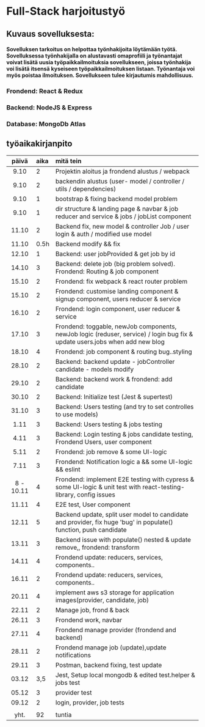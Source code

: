 # Full-Stack harjoitustyö

## Kuvaus sovelluksesta:
#### Sovelluksen tarkoitus on helpottaa työnhakijoita löytämään työtä. Sovelluksessa työnhakijalla on alustavasti omaprofiili ja työnantajat voivat lisätä uusia työpaikkailmoituksia sovellukseen, joissa työnhakija voi lisätä itsensä kyseiseen työpaikkailmoituksen listaan. Työnantaja voi myös poistaa ilmoituksen. Sovellukseen tulee kirjautumis mahdollisuus.

### Frondend: React & Redux
### Backend: NodeJS & Express
### Database: MongoDb Atlas

## työaikakirjanpito

| päivä | aika | mitä tein  |
| :----:|:-----| :-----|
| 9.10  | 2 | Projektin aloitus ja frondend alustus / webpack |
| 9.10  | 2 | backendin alustus (user- model / controller / utils / dependencies)|
| 9.10  | 1 | bootstrap & fixing backend model problem|
| 9.10  | 1 | dir structure & landing page & navbar & job reducer and service & jobs / jobList component|
| 11.10 | 2 | Backend fix, new model & controller Job / user login & auth / modified use model |
| 11.10 | 0.5h | Backend modify && fix |
| 12.10 | 1 | Backend: user jobProvided & get job by id |
| 14.10 | 3 | Backend: delete job (big problem solved). Frondend: Routing & job component |
| 15.10 | 2 | Frondend: fix webpack & react router problem |
| 15.10 | 2 | Frondend: customise landing component & signup component, users reducer & service |
| 16.10 | 2 | Frondend: login component, user reducer & service |
| 17.10 | 3 | Frondend: toggable, newJob components, newJob logic (reduser, service) / login bug fix & update users.jobs when add new blog|
| 18.10 | 4 | Frondend: job component & routing bug..styling|
| 28.10 | 2 | Backend: backend update - jobController candidate - models modify|
| 29.10 | 2 | Backend: backend work & frondend: add candidate|
| 30.10 | 2 | Backend: Initialize test (Jest & supertest)|
| 31.10 | 3 | Backend: Users testing (and try to set controlles to use models)|
| 1.11 | 3 | Backend: Users testing & jobs testing|
| 4.11 | 3 | Backend: Login testing & jobs candidate testing, Frondend Users, user component|
| 5.11 | 2 | Frondend: job remove & some UI-logic|
| 7.11 | 3 | Frondend: Notification logic a  && some UI-logic && eslint |
| 8 - 10.11 | 4 | Frondend: implement E2E testing with cypress & some UI-logic & unit test with react-testing-library, config issues |
| 11.11 | 4 | E2E test, User component |
| 12.11 | 5 | Backend update, split user model to candidate and provider, fix huge 'bug' in populate() function, push candidate|
| 13.11 | 3 | Backend issue with populate() nested & update remove,, frondend: transform|
| 14.11 | 4 | Frondend update: reducers, services, components..|
| 16.11 | 2 | Frondend update: reducers, services, components..|
| 20.11 | 4 | implement aws s3 storage for application images(provider, candidate, job)|
| 22.11 | 2 | Manage job, frond & back|
| 26.11 | 3 | Frondend work, navbar|
| 27.11 | 4 | Frondend manage provider (frondend and backend)|
| 28.11 | 2 | Frondend manage job (update),update notifications |
| 29.11 | 3 | Postman, backend fixing, test update |
| 03.12 | 3,5 | Jest, Setup local mongodb & edited test.helper & jobs test |
| 05.12 | 3 | provider test |
| 09.12 | 2 | login, provider, job tests |
| | | |
| yht. | 92 | tuntia|






